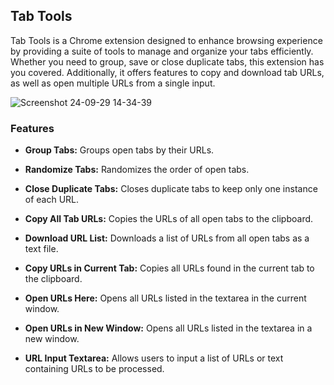 ## Tab Tools

Tab Tools is a Chrome extension designed to enhance browsing experience by providing a suite of tools to manage and organize your tabs efficiently. Whether you need to group, save or close duplicate tabs, this extension has you covered. Additionally, it offers features to copy and download tab URLs, as well as open multiple URLs from a single input.

![Screenshot 24-09-29 14-34-39](https://github.com/user-attachments/assets/de57e5b7-10da-471e-80b5-d99bb3c63143)

### Features

- **Group Tabs:** Groups open tabs by their URLs.

- **Randomize Tabs:** Randomizes the order of open tabs.

- **Close Duplicate Tabs:** Closes duplicate tabs to keep only one instance of each URL.

- **Copy All Tab URLs:** Copies the URLs of all open tabs to the clipboard.

- **Download URL List:** Downloads a list of URLs from all open tabs as a text file.

- **Copy URLs in Current Tab:** Copies all URLs found in the current tab to the clipboard.

- **Open URLs Here:** Opens all URLs listed in the textarea in the current window.

- **Open URLs in New Window:** Opens all URLs listed in the textarea in a new window.

- **URL Input Textarea:** Allows users to input a list of URLs or text containing URLs to be processed.
